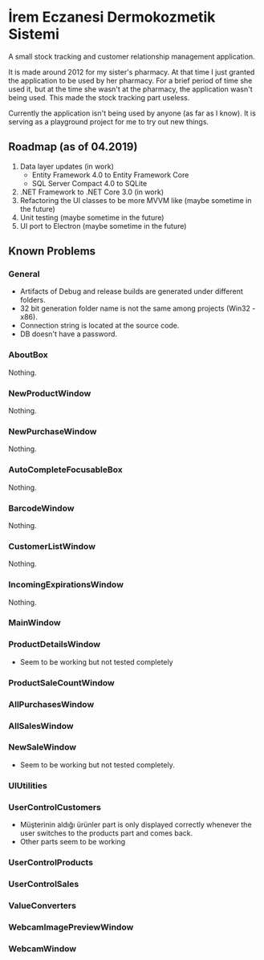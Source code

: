 İrem Eczanesi Dermokozmetik Sistemi
=========================

A small stock tracking and customer relationship management application.

It is made around 2012 for my sister's pharmacy. At that time I just granted the application to be used by her pharmacy. 
For a brief period of time she used it, but at the time she wasn't at the pharmacy, the application wasn't being used. This made the stock tracking part useless.

Currently the application isn't being used by anyone (as far as I know). It is serving as a playground project for me to try out new things.

Roadmap (as of 04.2019)
-----------------------

1. Data layer updates (in work)
	* Entity Framework 4.0 to Entity Framework Core
	* SQL Server Compact 4.0 to SQLite
2. .NET Framework to .NET Core 3.0 (in work)
3. Refactoring the UI classes to be more MVVM like (maybe sometime in the future)
4. Unit testing (maybe sometime in the future)
5. UI port to Electron (maybe sometime in the future)


Known Problems
--------------

### General

- Artifacts of Debug and release builds are generated under different folders.
- 32 bit generation folder name is not the same among projects (Win32 - x86).
- Connection string is located at the source code.
- DB doesn't have a password.

### AboutBox

Nothing.

### NewProductWindow

Nothing.

### NewPurchaseWindow

Nothing.

### AutoCompleteFocusableBox

Nothing.

### BarcodeWindow

Nothing. 

### CustomerListWindow

Nothing.

### IncomingExpirationsWindow

Nothing.

### MainWindow
### ProductDetailsWindow

* Seem to be working but not tested completely

### ProductSaleCountWindow
### AllPurchasesWindow
### AllSalesWindow
### NewSaleWindow

* Seem to be working but not tested completely.

### UIUtilities
### UserControlCustomers

* Müşterinin aldığı ürünler part is only displayed correctly whenever the user switches to the products part and comes back. 
* Other parts seem to be working

### UserControlProducts
### UserControlSales
### ValueConverters
### WebcamImagePreviewWindow
### WebcamWindow